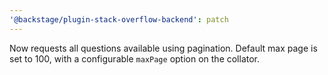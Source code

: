 ```yaml
---
'@backstage/plugin-stack-overflow-backend': patch
---
```


Now requests all questions available using pagination. Default max page is set to 100, with a configurable `maxPage` option on the collator.
